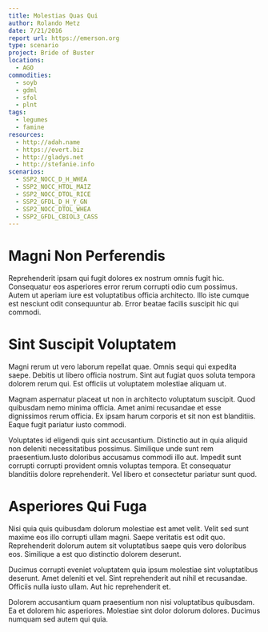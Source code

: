 ```yaml
---
title: Molestias Quas Qui
author: Rolando Metz
date: 7/21/2016
report url: https://emerson.org
type: scenario
project: Bride of Buster
locations:
  - AGO
commodities:
  - soyb
  - gdml
  - sfol
  - plnt
tags:
  - legumes
  - famine
resources:
  - http://adah.name
  - https://evert.biz
  - http://gladys.net
  - http://stefanie.info
scenarios:
  - SSP2_NOCC_D_H_WHEA
  - SSP2_NOCC_HTOL_MAIZ
  - SSP2_NOCC_DTOL_RICE
  - SSP2_GFDL_D_H_Y_GN
  - SSP2_NOCC_DTOL_WHEA
  - SSP2_GFDL_CBIOL3_CASS
---
```

# Magni Non Perferendis
Reprehenderit ipsam qui fugit dolores ex nostrum omnis fugit hic. Consequatur eos asperiores error rerum corrupti odio cum possimus. Autem ut aperiam iure est voluptatibus officia architecto. Illo iste cumque est nesciunt odit consequuntur ab. Error beatae facilis suscipit hic qui commodi.

# Sint Suscipit Voluptatem
Magni rerum ut vero laborum repellat quae. Omnis sequi qui expedita saepe. Debitis ut libero officia nostrum. Sint aut fugiat quos soluta tempora dolorem rerum qui. Est officiis ut voluptatem molestiae aliquam ut.
 Magnam aspernatur placeat ut non in architecto voluptatum suscipit. Quod quibusdam nemo minima officia. Amet animi recusandae et esse dignissimos rerum officia. Ex ipsam harum corporis et sit non est blanditiis. Eaque fugit pariatur iusto commodi.
 Voluptates id eligendi quis sint accusantium. Distinctio aut in quia aliquid non deleniti necessitatibus possimus. Similique unde sunt rem praesentium.Iusto doloribus accusamus commodi illo aut. Impedit sunt corrupti corrupti provident omnis voluptas tempora. Et consequatur blanditiis dolore reprehenderit. Vel libero et consectetur pariatur sunt quod.

# Asperiores Qui Fuga
Nisi quia quis quibusdam dolorum molestiae est amet velit. Velit sed sunt maxime eos illo corrupti ullam magni. Saepe veritatis est odit quo. Reprehenderit dolorum autem sit voluptatibus saepe quis vero doloribus eos. Similique a est quo distinctio dolorem deserunt.
 Ducimus corrupti eveniet voluptatem quia ipsum molestiae sint voluptatibus deserunt. Amet deleniti et vel. Sint reprehenderit aut nihil et recusandae. Officiis nulla iusto ullam. Aut hic reprehenderit et.
 Dolorem accusantium quam praesentium non nisi voluptatibus quibusdam. Ea et dolorem hic asperiores. Molestiae sint dolor dolorum dolores. Ducimus numquam sed autem qui quia.
